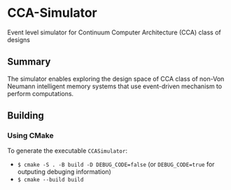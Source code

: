 # CCA-Simulator
Event level simulator for Continuum Computer Architecture (CCA) class of designs

## Summary
The simulator enables exploring the design space of CCA class of non-Von Neumann intelligent memory systems that use event-driven mechanism to perform computations.

## Building
### Using CMake
To generate the executable `CCASimulator`:

- `$ cmake -S . -B build -D DEBUG_CODE=false` (or `DEBUG_CODE=true` for outputing debuging information)
- `$ cmake --build build`
